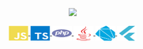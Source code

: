 
<div align="center">
  <a href="https://github.com/DaviSato">
  <img height="180em" src="https://github-readme-stats.vercel.app/api/top-langs/?username=DaviSato&layout=compact&langs_count=7&theme=dracula"/>
</div>
  
  
 <div style="display: inline_block", align="center"><br>
  <img align="center" alt="Davi-Js" height="30" width="40" src="https://raw.githubusercontent.com/devicons/devicon/master/icons/javascript/javascript-plain.svg">
  <img align="center" alt="Davi-Ts" height="30" width="40" src="https://raw.githubusercontent.com/devicons/devicon/master/icons/typescript/typescript-plain.svg">
  <img align="center" alt="Davi-PHP" height="30" width="40" src="https://raw.githubusercontent.com/devicons/devicon/master/icons/php/php-plain.svg">
  <img align="center" alt="Davi-C++" height="30" width="40" src="https://raw.githubusercontent.com/devicons/devicon/master/icons/java/java-plain.svg">
  <img align="center" alt="Davi-Java" height="30" width="40" src="https://raw.githubusercontent.com/devicons/devicon/master/icons/dart/dart-plain.svg">
  <img align="center" alt="Davi-Java" height="30" width="40" src="https://raw.githubusercontent.com/devicons/devicon/master/icons/flutter/flutter-plain.svg">
</div>
